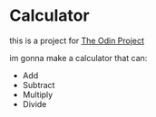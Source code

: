 # Calculator

this is a project for [The Odin Project](https://www.theodinproject.com)

im gonna make a calculator that can:
- Add
- Subtract
- Multiply
- Divide


